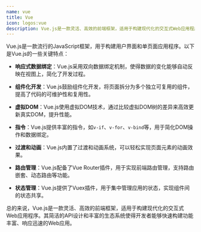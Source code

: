 ```yaml
---
name: vue
title: Vue
icon: logos:vue
description: Vue.js是一款灵活、高效的前端框架，适用于构建现代化的交互式Web应用程序。其简洁的API设计和丰富的生态系统使得开发者能够快速构建功能丰富、响应迅速的Web应用
---
```


Vue.js是一款流行的JavaScript框架，用于构建用户界面和单页面应用程序。以下是Vue.js的一些关键特点：

- **响应式数据绑定**：Vue.js采用双向数据绑定机制，使得数据的变化能够自动反映在视图上，简化了开发过程。

- **组件化开发**：Vue.js鼓励组件化开发，将页面拆分为多个独立可复用的组件，提高了代码的可维护性和复用性。

- **虚拟DOM**：Vue.js使用虚拟DOM技术，通过比较虚拟DOM树的差异来高效更新真实DOM，提升性能。

- **指令**：Vue.js提供丰富的指令，如`v-if`、`v-for`、`v-bind`等，用于简化DOM操作和数据绑定。

- **过渡和动画**：Vue.js内置了过渡和动画系统，可以轻松实现页面元素的动画效果。

- **路由管理**：Vue.js配备了Vue Router插件，用于实现前端路由管理，支持路由嵌套、动态路由等功能。

- **状态管理**：Vue.js提供了Vuex插件，用于集中管理应用的状态，实现组件间的状态共享。

总的来说，Vue.js是一款灵活、高效的前端框架，适用于构建现代化的交互式Web应用程序。其简洁的API设计和丰富的生态系统使得开发者能够快速构建功能丰富、响应迅速的Web应用。
